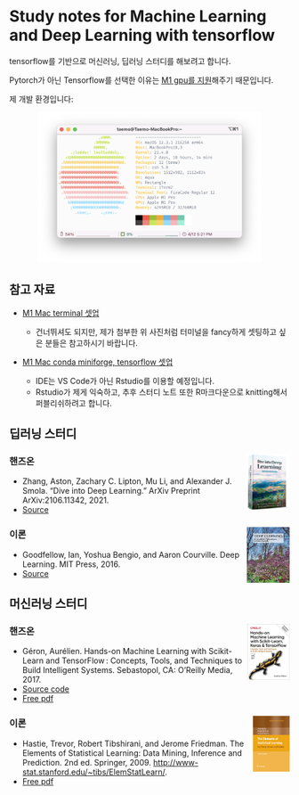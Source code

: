 # Study notes for Machine Learning and Deep Learning with tensorflow

tensorflow를 기반으로 머신러닝, 딥러닝 스터디를 해보려고 합니다.

Pytorch가 아닌 Tensorflow를 선택한 이유는 [M1 gpu를 지원](apple.developer)해주기 때문입니다. 

제 개발 환경입니다:

<p align = "center"><img src = "images/setting_dev.png" width = "400px"></p>

## 참고 자료

- [M1 Mac terminal 셋업](https://danaing.github.io/etc/2022/03/28/M1-mac-iTerm2-setting.html)
  - 건너뛰셔도 되지만, 제가 첨부한 위 사진처럼 터미널을 fancy하게 셋팅하고 싶은 분들은 참고하시기 바랍니다.

- [M1 Mac conda miniforge, tensorflow 셋업](https://danaing.github.io/etc/2022/03/31/M1-mac-install-tensorflow.html)
  - IDE는 VS Code가 아닌 Rstudio를 이용할 예정입니다.
  - Rstudio가 제게 익숙하고, 추후 스터디 노트 또한 R마크다운으로 knitting해서 퍼블리쉬하려고 합니다.

## 딥러닝 스터디

### 핸즈온 <a href='https://d2l.ai/index.html'><img src='images/cover_dive_DL.png' align="right" height="100" /></a>

- Zhang, Aston, Zachary C. Lipton, Mu Li, and Alexander J. Smola. “Dive into Deep Learning.” ArXiv Preprint ArXiv:2106.11342, 2021. 
- [Source](https://d2l.ai/index.html)

### 이론 <a href='https://www.deeplearningbook.org'><img src='images/cover_DeepLearning.jpg' align="right" height="100" /></a>

- Goodfellow, Ian, Yoshua Bengio, and Aaron Courville. Deep Learning. MIT Press, 2016. 
- [Source](https://www.deeplearningbook.org)

## 머신러닝 스터디

### 핸즈온 <a href='https://github.com/ageron/handson-ml2'><img src='images/cover_hands-on.jpeg' align="right" height="100" /></a>

- Géron, Aurélien. Hands-on Machine Learning with Scikit-Learn and TensorFlow : Concepts, Tools, and Techniques to Build Intelligent Systems. Sebastopol, CA: O’Reilly Media, 2017.
- [Source code](https://github.com/ageron/handson-ml2)
- [Free pdf](https://github.com/ageron/handson-ml2)

### 이론 <a href='https://hastie.su.domains/Papers/ESLII.pdf'><img src='images/cover_ESL.jpg' align="right" height="100" /></a>
- Hastie, Trevor, Robert Tibshirani, and Jerome Friedman. The Elements of Statistical Learning: Data Mining, Inference and Prediction. 2nd ed. Springer, 2009. http://www-stat.stanford.edu/~tibs/ElemStatLearn/.
- [Free pdf](https://hastie.su.domains/ElemStatLearn/)
